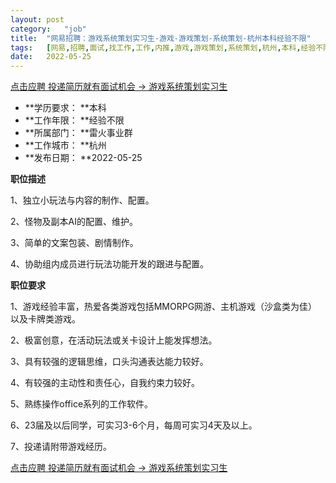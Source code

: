 ```yaml
---
layout:	post
category:	"job"
title:	"网易招聘：游戏系统策划实习生-游戏-游戏策划-系统策划-杭州本科经验不限"
tags:	[网易,招聘,面试,找工作,工作,内推,游戏,游戏策划,系统策划,杭州,本科,经验不限]
date:	2022-05-25
---
```


[点击应聘 投递简历就有面试机会 ->  游戏系统策划实习生](http://mobile.bole.netease.com/bole/boleDetail?id=17741&employeeId=346f03c3cda5f04c&key=all)



- **学历要求： **本科
- **工作年限： **经验不限
- **所属部门： **雷火事业群
- **工作城市： **杭州
- **发布日期： **2022-05-25



**职位描述**

1、独立小玩法与内容的制作、配置。

2、怪物及副本AI的配置、维护。

3、简单的文案包装、剧情制作。

4、协助组内成员进行玩法功能开发的跟进与配置。



**职位要求**

1、游戏经验丰富，热爱各类游戏包括MMORPG网游、主机游戏（沙盒类为佳）以及卡牌类游戏。

2、极富创意，在活动玩法或关卡设计上能发挥想法。

3、具有较强的逻辑思维，口头沟通表达能力较好。

4、有较强的主动性和责任心，自我约束力较好。

5、熟练操作office系列的工作软件。

6、23届及以后同学，可实习3-6个月，每周可实习4天及以上。

7、投递请附带游戏经历。







[点击应聘 投递简历就有面试机会 ->  游戏系统策划实习生](http://mobile.bole.netease.com/bole/boleDetail?id=17741&employeeId=346f03c3cda5f04c&key=all)